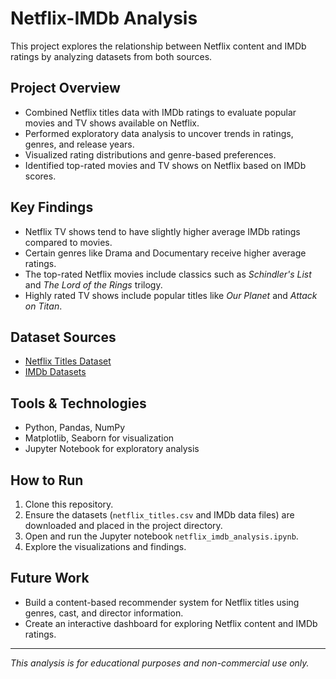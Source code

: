 # Netflix-IMDb Analysis

This project explores the relationship between Netflix content and IMDb ratings by analyzing datasets from both sources.

## Project Overview

- Combined Netflix titles data with IMDb ratings to evaluate popular movies and TV shows available on Netflix.
- Performed exploratory data analysis to uncover trends in ratings, genres, and release years.
- Visualized rating distributions and genre-based preferences.
- Identified top-rated movies and TV shows on Netflix based on IMDb scores.

## Key Findings

- Netflix TV shows tend to have slightly higher average IMDb ratings compared to movies.
- Certain genres like Drama and Documentary receive higher average ratings.
- The top-rated Netflix movies include classics such as *Schindler's List* and *The Lord of the Rings* trilogy.
- Highly rated TV shows include popular titles like *Our Planet* and *Attack on Titan*.

## Dataset Sources

- [Netflix Titles Dataset](https://www.kaggle.com/shivamb/netflix-shows)
- [IMDb Datasets](https://datasets.imdbws.com/)

## Tools & Technologies

- Python, Pandas, NumPy
- Matplotlib, Seaborn for visualization
- Jupyter Notebook for exploratory analysis

## How to Run

1. Clone this repository.
2. Ensure the datasets (`netflix_titles.csv` and IMDb data files) are downloaded and placed in the project directory.
3. Open and run the Jupyter notebook `netflix_imdb_analysis.ipynb`.
4. Explore the visualizations and findings.

## Future Work

- Build a content-based recommender system for Netflix titles using genres, cast, and director information.
- Create an interactive dashboard for exploring Netflix content and IMDb ratings.

---

*This analysis is for educational purposes and non-commercial use only.*
